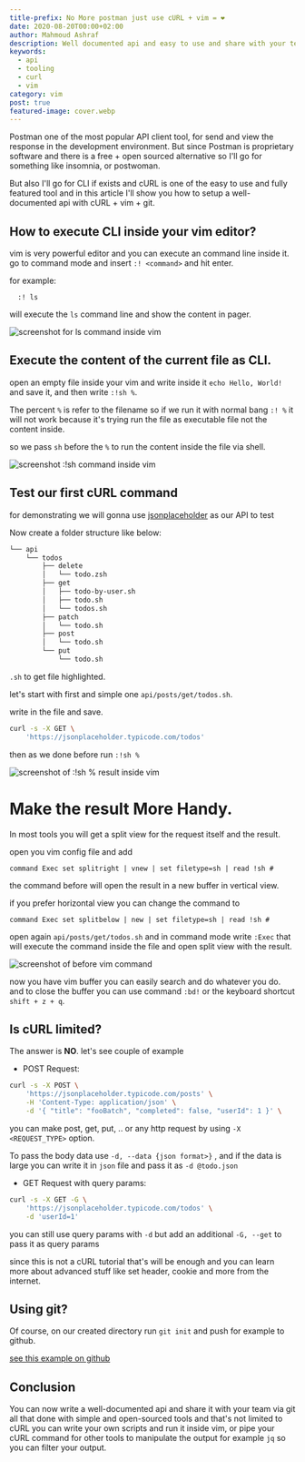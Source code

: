 ```yaml
---
title-prefix: No More postman just use cURL + vim = ❤
date: 2020-08-20T00:00+02:00
author: Mahmoud Ashraf
description: Well documented api and easy to use and share with your team with simple tools cURL + vim + git (optional)
keywords:
  - api
  - tooling
  - curl
  - vim
category: vim
post: true
featured-image: cover.webp
---
```


Postman one of the most popular API client tool, for send and view the response
in the development environment. But since Postman is proprietary software and
there is a free + open sourced alternative so I'll go for something
like insomnia, or postwoman.

But also I'll go for CLI if exists and cURL is one of
the easy to use and fully featured tool and in this article I'll show you how
to setup a well-documented api with cURL + vim + git.

## How to execute CLI inside your vim editor?

vim is very powerful editor and you can execute an command line
inside it. go to command mode and insert `:! <command>` and hit enter.

for example:

```vim
  :! ls
```

will execute the `ls` command line and show the content
in pager.

![screenshot for ls command inside vim](screen.jpeg)

## Execute the content of the current file as CLI.

open an empty file inside your vim and write inside it `echo Hello, World!` and save it,
and then write `:!sh %`.

The percent `%` is refer to the filename so if we run it with normal bang `:! %`
it will not work because it's trying run the file as executable file not the content inside.

so we pass `sh` before the `%` to run the content inside the file via shell.

![screenshot :!sh command inside vim](screen1.jpeg)

## Test our first cURL command

for demonstrating we will gonna use [jsonplaceholder](https://jsonplaceholder.typicode.com/) as our API to test

Now create a folder structure like below:

```sh
└── api
    └── todos
        ├── delete
        │   └── todo.zsh
        ├── get
        │   ├── todo-by-user.sh
        │   ├── todo.sh
        │   └── todos.sh
        ├── patch
        │   └── todo.sh
        ├── post
        │   └── todo.sh
        └── put
            └── todo.sh
```

`.sh` to get file highlighted.

let's start with first and simple one `api/posts/get/todos.sh`.

write in the file and save.

```sh
curl -s -X GET \
	'https://jsonplaceholder.typicode.com/todos'
```

then as we done before run `:!sh %`

![screenshot of :!sh % result inside vim](screen2.jpeg)

# Make the result More Handy.

In most tools you will get a split view for the request itself
and the result.

open you vim config file and add

```vim
command Exec set splitright | vnew | set filetype=sh | read !sh #
```

the command before will open the result in a new buffer in vertical view.

if you prefer horizontal view you can change the command to

```vim
command Exec set splitbelow | new | set filetype=sh | read !sh #
```

open again `api/posts/get/todos.sh` and in command mode write `:Exec`
that will execute the command inside the file and open split view with the result.

![screenshot of before vim command](screen3.jpeg)

now you have vim buffer you can easily search and do whatever you do. and to close the buffer you can use
command `:bd!` or the keyboard shortcut `shift + z + q`.

## Is cURL limited?

The answer is **NO**.
let's see couple of example

- POST Request:

```sh
curl -s -X POST \
	'https://jsonplaceholder.typicode.com/posts' \
	-H 'Content-Type: application/json' \
	-d '{ "title": "fooBatch", "completed": false, "userId": 1 }' \
```

you can make post, get, put, .. or any http request by using `-X <REQUEST_TYPE>` option.

To pass the body data use `-d, --data {json format>}` , and if the data is large
you can write it in `json` file and pass it as `-d @todo.json`

- GET Request with query params:

```sh
curl -s -X GET -G \
	'https://jsonplaceholder.typicode.com/todos' \
	-d 'userId=1'
```

you can still use query params with `-d` but add an additional `-G, --get` to pass it as query params

since this is not a cURL tutorial that's will be enough and you
can learn more about advanced stuff like set header, cookie and more from the internet.

## Using git?

Of course, on our created directory run `git init` and push for example to github.

[see this example on github](https://github.com/22mahmoud/vim-curl-demo)

## Conclusion

You can now write a well-documented api and share it with your team via git
all that done with simple and open-sourced tools and that's not limited to cURL
you can write your own scripts and run it inside vim, or pipe your cURL command for other
tools to manipulate the output for example `jq` so you can filter your output.
